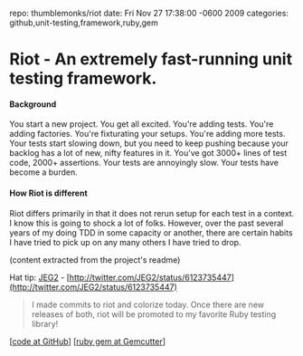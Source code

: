 repo: thumblemonks/riot
date: Fri Nov 27 17:38:00 -0600 2009
categories: github,unit-testing,framework,ruby,gem

#  Riot - An extremely fast-running unit testing framework.

#### Background

You start a new project. You get all excited. You're adding tests. You're adding factories. You're fixturating your setups. You're adding more tests. Your tests start slowing down, but you need to keep pushing because your backlog has a lot of new, nifty features in it. You've got 3000+ lines of test code, 2000+ assertions. Your tests are annoyingly slow. Your tests have become a burden.

#### How Riot is different

Riot differs primarily in that it does not rerun setup for each test in a context. I know this is going to shock a lot of folks. However, over the past several years of my doing TDD in some capacity or another, there are certain habits I have tried to pick up on any many others I have tried to drop.

(content extracted from the project's readme)

Hat tip: [JEG2](http://twitter.com/JEG2) - [http://twitter.com/JEG2/status/6123735447](http://twitter.com/JEG2/status/6123735447)

> I made commits to riot and colorize today. Once there are new releases of both, riot will be promoted to my favorite Ruby testing library!

[[code at GitHub](http://github.com/thumblemonks/riot/)] [[ruby gem at Gemcutter](http://gemcutter.org/gems/riot)]

